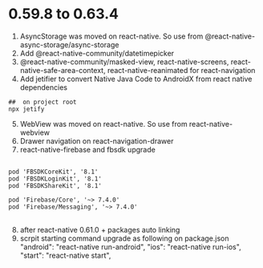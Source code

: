# 0.59.8 to 0.63.4

1. AsyncStorage was moved on react-native. So use from @react-native-async-storage/async-storage
2. Add @react-native-community/datetimepicker
3. @react-native-community/masked-view, react-native-screens, react-native-safe-area-context, react-native-reanimated for react-navigation
4. Add jetifier to convert Native Java Code to AndroidX from react native dependencies
  ```
  ##  on project root
  npx jetify
  ```
5. WebView was moved on react-native. So use from react-native-webview
6. Drawer navigation on react-navigation-drawer
7. react-native-firebase and fbsdk upgrade
  ##
    pod 'FBSDKCoreKit', '8.1'
    pod 'FBSDKLoginKit', '8.1'
    pod 'FBSDKShareKit', '8.1'

    pod 'Firebase/Core', '~> 7.4.0'
    pod 'Firebase/Messaging', '~> 7.4.0'
  ##
8. after react-native 0.61.0 + packages auto linking
9. scrpit starting command upgrade as following
   on package.json
      "android": "react-native run-android",
      "ios": "react-native run-ios",
      "start": "react-native start",
